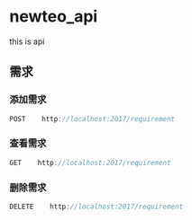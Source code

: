 # newteo_api
this is api

## 需求　
### 添加需求
```js
POST    http://localhost:2017/requirement
```
### 查看需求
```js
GET    http://localhost:2017/requirement
```
### 删除需求
```js
DELETE    http://localhost:2017/requirement
```